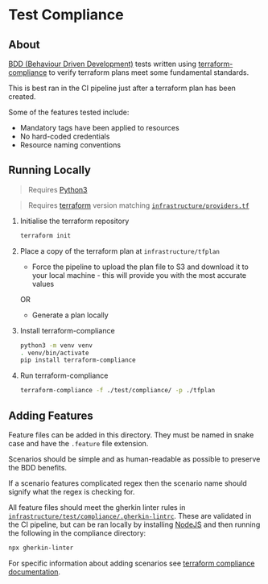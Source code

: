 # Test Compliance

## About

[BDD (Behaviour Driven Development)](https://en.wikipedia.org/wiki/Behavior-driven_development) tests written using [terraform-compliance](https://terraform-compliance.com/) to verify terraform plans meet some fundamental standards.

This is best ran in the CI pipeline just after a terraform plan has been created.

Some of the features tested include:

* Mandatory tags have been applied to resources
* No hard-coded credentials
* Resource naming conventions

## Running Locally

>Requires [Python3](https://www.python.org/downloads/)

>Requires [terraform](https://www.terraform.io/downloads) version matching [`infrastructure/providers.tf`](../../providers.tf)

1. Initialise the terraform repository

    ```bash
    terraform init
    ```

1. Place a copy of the terraform plan at `infrastructure/tfplan`
    * Force the pipeline to upload the plan file to S3 and download it to your local machine - this will provide you with the most accurate values
    
    OR
    
    * Generate a plan locally

1. Install terraform-compliance

    ```bash
    python3 -m venv venv
    . venv/bin/activate
    pip install terraform-compliance
    ```

1. Run terraform-compliance

    ```bash
    terraform-compliance -f ./test/compliance/ -p ./tfplan
    ```

## Adding Features

Feature files can be added in this directory. They must be named in snake case and have the `.feature` file extension.

Scenarios should be simple and as human-readable as possible to preserve the BDD benefits.

If a scenario features complicated regex then the scenario name should signify what the regex is checking for.

All feature files should meet the gherkin linter rules in [`infrastructure/test/compliance/.gherkin-lintrc`](./.gherkin-lintrc). These are validated in the CI pipeline, but can be ran locally by installing [NodeJS](https://nodejs.org/en/) and then running the following in the compliance directory:

```bash
npx gherkin-linter
```

For specific information about adding scenarios see [terraform compliance documentation](https://terraform-compliance.com/).
